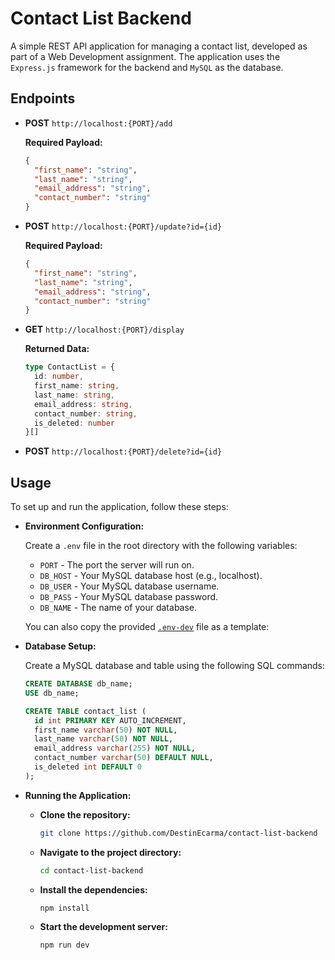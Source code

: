# Contact List Backend

A simple REST API application for managing a contact list, developed as part of a Web Development assignment. The application uses the `Express.js` framework for the backend and `MySQL` as the database.

## Endpoints

- **POST** `http://localhost:{PORT}/add`

  **Required Payload:**

  ```json
  {
    "first_name": "string",
    "last_name": "string",
    "email_address": "string",
    "contact_number": "string"
  }
  ```

- **POST** `http://localhost:{PORT}/update?id={id}`

  **Required Payload:**

  ```json
  {
    "first_name": "string",
    "last_name": "string",
    "email_address": "string",
    "contact_number": "string"
  }
  ```

- **GET** `http://localhost:{PORT}/display`

  **Returned Data:**

  ```ts
  type ContactList = {
    id: number,
    first_name: string,
    last_name: string,
    email_address: string,
    contact_number: string,
    is_deleted: number
  }[]
  ```

- **POST** `http://localhost:{PORT}/delete?id={id}`

## Usage

To set up and run the application, follow these steps:

- **Environment Configuration:**

  Create a `.env` file in the root directory with the following variables:

  - `PORT` - The port the server will run on.
  - `DB_HOST` - Your MySQL database host (e.g., localhost).
  - `DB_USER` - Your MySQL database username.
  - `DB_PASS` - Your MySQL database password.
  - `DB_NAME` - The name of your database.

  You can also copy the provided [`.env-dev`](.env-dev) file as a template:

- **Database Setup:**

  Create a MySQL database and table using the following SQL commands:

  ```sql
  CREATE DATABASE db_name;
  USE db_name;

  CREATE TABLE contact_list (
    id int PRIMARY KEY AUTO_INCREMENT,
    first_name varchar(50) NOT NULL,
    last_name varchar(50) NOT NULL,
    email_address varchar(255) NOT NULL,
    contact_number varchar(50) DEFAULT NULL,
    is_deleted int DEFAULT 0
  );
  ```

- **Running the Application:**

  - **Clone the repository:**

    ```sh
    git clone https://github.com/DestinEcarma/contact-list-backend
    ```

  - **Navigate to the project directory:**

    ```sh
    cd contact-list-backend
    ```

  - **Install the dependencies:**

    ```sh
    npm install
    ```

  - **Start the development server:**

    ```sh
    npm run dev
    ```
